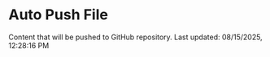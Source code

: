 # Auto Push File

Content that will be pushed to GitHub repository.
Last updated: 08/15/2025, 12:28:16 PM